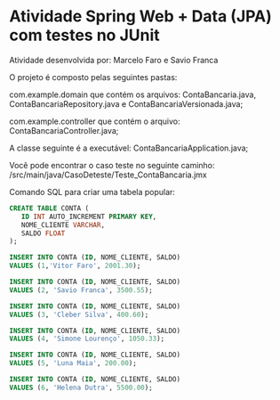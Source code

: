 # Atividade Spring Web + Data (JPA) com testes no JUnit

Atividade desenvolvida por: Marcelo Faro e Savio Franca

O projeto é composto pelas seguintes pastas:

com.example.domain que contém os arquivos: ContaBancaria.java, ContaBancariaRepository.java e ContaBancariaVersionada.java;

com.example.controller que contém o arquivo: ContaBancariaController.java;

A classe seguinte é a executável: ContaBancariaApplication.java;

Você pode encontrar o caso teste no seguinte caminho: /src/main/java/CasoDeteste/Teste_ContaBancaria.jmx

Comando SQL para criar uma tabela popular:

```sql
CREATE TABLE CONTA (
   ID INT AUTO_INCREMENT PRIMARY KEY, 
   NOME_CLIENTE VARCHAR, 
   SALDO FLOAT
);

INSERT INTO CONTA (ID, NOME_CLIENTE, SALDO)
VALUES (1,'Vitor Faro', 2001.30);

INSERT INTO CONTA (ID, NOME_CLIENTE, SALDO)
VALUES (2, 'Savio Franca', 3500.55);

INSERT INTO CONTA (ID, NOME_CLIENTE, SALDO)
VALUES (3, 'Cleber Silva', 400.60);

INSERT INTO CONTA (ID, NOME_CLIENTE, SALDO)
VALUES (4, 'Simone Lourenço', 1050.33);

INSERT INTO CONTA (ID, NOME_CLIENTE, SALDO)
VALUES (5, 'Luna Maia', 200.00);

INSERT INTO CONTA (ID, NOME_CLIENTE, SALDO)
VALUES (6, 'Helena Dutra', 5500.00);
  ```


